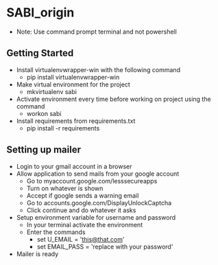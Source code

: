 # SABI_origin

* Note: Use command prompt terminal and not powershell

## Getting Started
* Install virtualenvwrapper-win with the following command
	* pip install virtualenvwrapper-win
* Make virtual environment for the project
	* mkvirtualenv sabi
* Activate environment every time before working on project using the command
	* workon sabi
* Install requirements from requirements.txt
	* pip install -r requirements

## Setting up mailer
* Login to your gmail account in a browser
* Allow application to send mails from your google account
	* Go to myaccount.google.com/lesssecureapps
	* Turn on whatever is shown
	* Accept if google sends a warning email
	* Go to accounts.google.com/DisplayUnlockCaptcha
	* Click continue and do whatever it asks
* Setup environment variable for username and password
	* In your terminal activate the environment
	* Enter the commands
		* set U_EMAIL = 'this@that.com'
		* set EMAIL_PASS = 'replace with your password'
* Mailer is ready